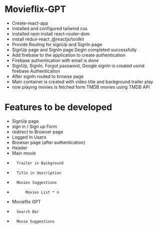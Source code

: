 # Movieflix-GPT
- Create-react-app
- installed and configured tailwind css
- installed npm install react-router-dom
- install redux-react ,@reactjs/toolkit
- Provide Routing for signUp and SignIn page
- SignUp page and SignIn page Degin completed successfully
- Add firebase to the application to create authentication
- Firebase authentication with email is done
- SignUp, SignIn, Forgot password, Google signIn is created usind firebase Authentication
- After signIn routed to browse page
- Main container is created with video title and background trailer play
- now playing movies is fetched form TMDB movies using TMDB API

# Features to be developed
- SignUp page
- sign in / Sign up Form
- redirect to Browser page
- Logged In Users
-   Browser page (after authentication)
-   Header
-   Main movie
-       Trailer in Background
-       Title in description
-       Movies Suggestions
-           Movies List * n
-   Movieflix GPT
-       Search Bar
-       Movie Suggestions
